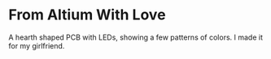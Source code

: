# From Altium With Love
A hearth shaped PCB with LEDs, showing a few patterns of colors.
I made it for my girlfriend.
